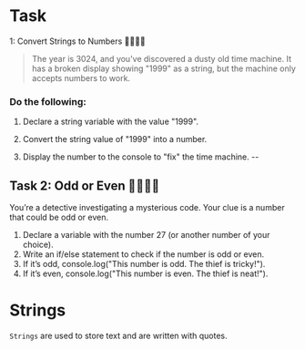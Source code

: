 # Task 
1: Convert Strings to Numbers  🚀🚀🚀🚀

> The year is 3024, and you've discovered a dusty old time machine. It has a broken display showing "1999" as a string, but the machine only accepts numbers to work. 

### Do the following:
1. Declare a string variable with the value "1999".
    
2. Convert the string value of "1999" into a number.
    
3. Display the number to the console to "fix" the time machine.
--

## Task 2: Odd or Even 🚀🚀🚀🚀

You’re a detective investigating a mysterious code. Your clue is a number that could be odd or even.

1. Declare a variable with the number 27 (or another number of your choice).
2. Write an if/else statement to check if the number is odd or even.
3. If it’s odd, console.log("This number is odd. The thief is tricky!").
4. If it’s even, console.log("This number is even. The thief is neat!").



# Strings

`Strings` are used to store text and are written with quotes.



